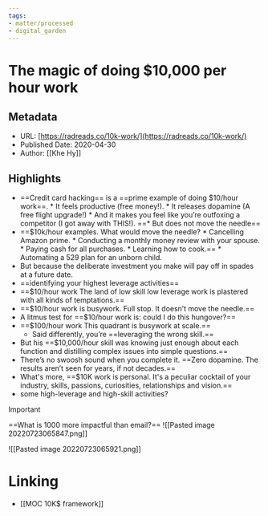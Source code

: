 ```yaml
---
tags: 
- matter/processed
- digital_garden
---
```

# The magic of doing $10,000 per hour work

## Metadata
* URL: [https://radreads.co/10k-work/](https://radreads.co/10k-work/)
* Published Date: 2020-04-30
* Author: [[Khe Hy]]

## Highlights
* ==Credit card hacking== is a ==prime example of doing $10/hour work==. * It feels productive (free money!). * It releases dopamine (A free flight upgrade!) * And it makes you feel like you’re outfoxing a competitor (I got away with THIS!).
	==* But does not move the needle==
* ==$10k/hour examples. What would move the needle? * Cancelling Amazon prime. * Conducting a monthly money review with your spouse. * Paying cash for all purchases. * Learning how to cook.== * Automating a 529 plan for an unborn child.
* But because the deliberate investment you make will pay off in spades at a future date.
* ==identifying your highest leverage activities==
* ==$10/hour work The land of low skill low leverage work is plastered with all kinds of temptations.==
* ==$10/hour work is busywork. Full stop. It doesn’t move the needle.==
* A litmus test for ==$10/hour work is: could I do this hungover?==
* ==$100/hour work This quadrant is busywork at scale.==
	* Said differently, you’re ==leveraging the wrong skill.==
* But his ==$10,000/hour skill was knowing just enough about each function and distilling complex issues into simple questions.==
* There’s no swoosh sound when you complete it. ==Zero dopamine. The results aren’t seen for years, if not decades.==
* What's more, ==$10K work is personal. It's a peculiar cocktail of your industry, skills, passions, curiosities, relationships and vision.==
* some high-leverage and high-skill activities?

> [!important]
> ==What is 1000 more impactful than email?==
> ![[Pasted image 20220723065847.png]]


![[Pasted image 20220723065921.png]]



# Linking
+ [[MOC 10K$ framework]]